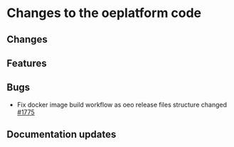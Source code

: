 <!--
SPDX-FileCopyrightText: 2025 Jonas Huber <https://github.com/jh-RLI> © Reiner Lemoine Institut

SPDX-License-Identifier: CC0-1.0
-->

# Changes to the oeplatform code

## Changes

## Features

## Bugs

- Fix docker image build workflow as oeo release files structure changed [#1775](https://github.com/OpenEnergyPlatform/oeplatform/pull/1775)

## Documentation updates
